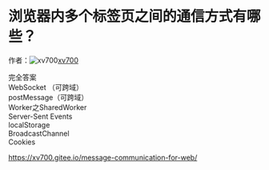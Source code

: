 # 浏览器内多个标签页之间的通信方式有哪些？

作者：![xv700](https://avatars.githubusercontent.com/u/45097681?s=80&u=1d88c337b647af244d3a0817d3343fbeeab4b421&v=4)[xv700](https://github/xv700)

完全答案  
WebSocket （可跨域）  
postMessage（可跨域）  
Worker之SharedWorker  
Server-Sent Events  
localStorage  
BroadcastChannel  
Cookies

<https://xv700.gitee.io/message-communication-for-web/>
